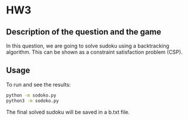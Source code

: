 # HW3

## Description of the question and the game
In this question, we are going to solve sudoku using a backtracking algorithm.
This can be shown as a constraint satisfaction problem (CSP).
## Usage
To run and see the results:
```bash
python -m sodoko.py
python3 -m sodoko.py
```
The final solved sudoku will be saved in a b.txt file.
